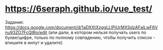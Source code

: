 # https://6seraph.github.io/vue_test/
Задание: https://docs.google.com/document/d/1aDXXtXzggLLIPiUrMXSdzAFalLwF6Vnu93ZO7FcQtRo/edit
(апи дали, в котором нельзя получать users по букве/цифре, только по полному совпадению, чтобы получить список - впишите в инпут и удалите)

